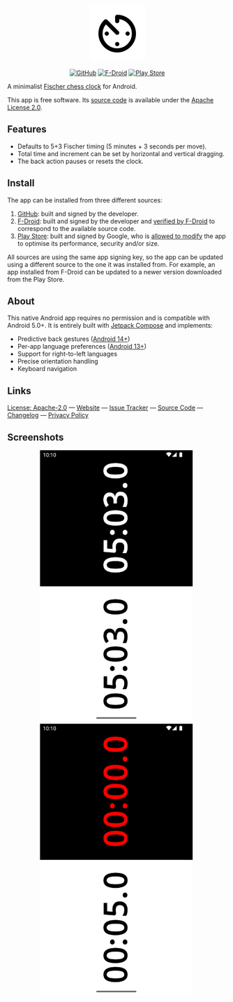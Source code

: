 <p align="center">
  <img src="metadata/en-US/images/icon.png" height="128" width="128">
</p>

<p align="center">
  <a href="https://github.com/ldeso/blitz/releases/latest">
    <img src="https://img.shields.io/github/release/ldeso/blitz.svg?logo=github&label=GitHub" alt="GitHub" /></a>
  <a href="https://f-droid.org/packages/net.leodesouza.blitz/">
    <img src="https://img.shields.io/f-droid/v/net.leodesouza.blitz?logo=F-Droid&label=F-Droid" alt="F-Droid" /></a>
  <a href="https://play.google.com/store/apps/details?id=net.leodesouza.blitz">
    <img src="https://img.shields.io/badge/Play%20Store-v1.7.5-blue?logo=Google-Play" alt="Play Store" /></a>
</p>

A minimalist [Fischer chess clock](https://en.wikipedia.org/wiki/Fischer_clock) for Android.

This app is free software.
Its [source code](https://github.com/ldeso/blitz) is available under the [Apache License 2.0](https://www.apache.org/licenses/LICENSE-2.0).

## Features

  - Defaults to 5+3 Fischer timing (5 minutes + 3 seconds per move).
  - Total time and increment can be set by horizontal and vertical dragging.
  - The back action pauses or resets the clock.

## Install

The app can be installed from three different sources:

  1. [GitHub](https://github.com/ldeso/blitz/releases/latest): built and signed by the developer.
  2. [F-Droid](https://f-droid.org/packages/net.leodesouza.blitz/): built and signed by the developer and [verified by F-Droid](https://f-droid.org/docs/Reproducible_Builds/) to correspond to the available source code.
  3. [Play Store](https://play.google.com/store/apps/details?id=net.leodesouza.blitz): built and signed by Google, who is [allowed to modify](https://play.google/play-app-signing-terms/) the app to optimise its performance, security and/or size.

All sources are using the same app signing key, so the app can be updated using a different source to the one it was installed from.
For example, an app installed from F-Droid can be updated to a newer version downloaded from the Play Store.

## About

This native Android app requires no permission and is compatible with Android 5.0+.
It is entirely built with [Jetpack Compose](https://developer.android.com/develop/ui/compose) and implements:

  - Predictive back gestures ([Android 14+](https://developer.android.com/guide/navigation/custom-back/predictive-back-gesture))
  - Per-app language preferences ([Android 13+](https://developer.android.com/guide/topics/resources/app-languages))
  - Support for right-to-left languages
  - Precise orientation handling
  - Keyboard navigation

## Links

[License: Apache-2.0](https://www.apache.org/licenses/LICENSE-2.0) — [Website](https://blitz.leodesouza.net) — [Issue Tracker](https://github.com/ldeso/blitz/issues) — [Source Code](https://github.com/ldeso/blitz) — [Changelog](CHANGELOG.md) — [Privacy Policy](PRIVACY_POLICY.md)

## Screenshots

<p align="center">
  &nbsp;<img src="metadata/en-US/images/phoneScreenshots/1.png" alt="Portrait screenshot of the initial view" height="622" width="350">&nbsp;&#8203;
  &nbsp;<img src="metadata/en-US/images/phoneScreenshots/2.png" alt="Portrait screenshot of when time is over" height="622" width="350">&nbsp;
</p>
